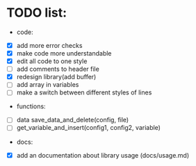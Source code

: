 # TODO list:

- code:
- [x] add more error checks
- [x] make code more understandable
- [x] edit all code to one style
- [ ] add comments to header file
- [x] redesign library(add buffer)
- [ ] add array in variables
- [ ] make a switch between different styles of lines

- functions:
- [ ] data save_data_and_delete(config, file)
- [ ] get_variable_and_insert(config1, config2, variable)

- docs:
- [x] add an documentation about library usage (docs/usage.md)
